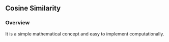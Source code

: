 ## Cosine Similarity


### Overview

It is a simple mathematical concept and easy to implement computationally.

